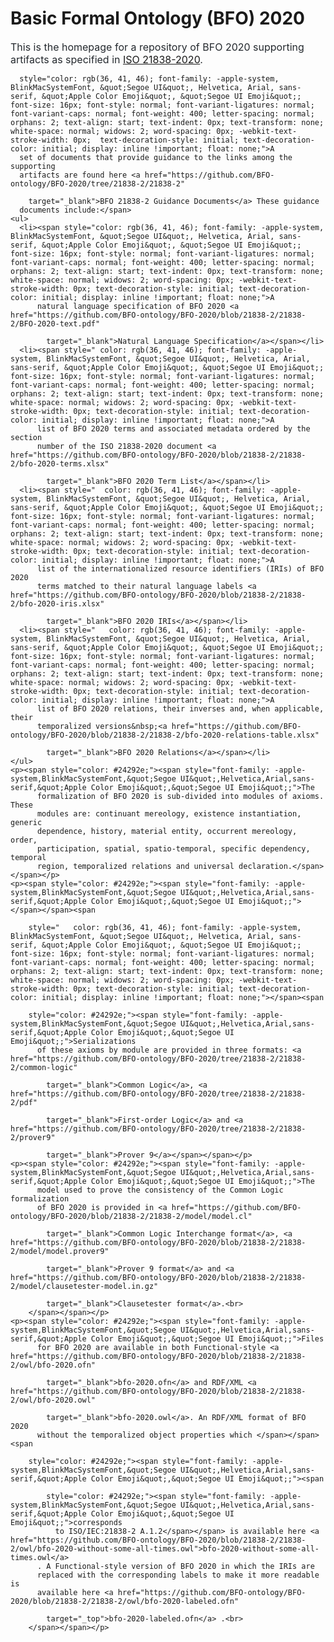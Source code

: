   <body>
    <h1>Basic Formal Ontology (BFO) 2020</h1>
    <span style="color: rgb(36, 41, 46); font-family: -apple-system, BlinkMacSystemFont, &quot;Segoe UI&quot;, Helvetica, Arial, sans-serif, &quot;Apple Color Emoji&quot;, &quot;Segoe UI Emoji&quot;; font-size: 16px; font-style: normal; font-variant-ligatures: normal; font-variant-caps: normal; font-weight: 400; letter-spacing: normal; orphans: 2; text-align: start; text-indent: 0px; text-transform: none; white-space: normal; widows: 2; word-spacing: 0px; -webkit-text-stroke-width: 0px; text-decoration-style: initial; text-decoration-color: initial; display: inline !important; float: none;">This
      is the homepage for a repository of BFO 2020 supporting artifacts as
      specified in <a href="https://www.iso.org/standard/74572.html" target="_blank">ISO
        21838-2020</a>. </span>
    <p><span style="color: rgb(36, 41, 46); font-family: -apple-system, BlinkMacSystemFont, &quot;Segoe UI&quot;, Helvetica, Arial, sans-serif, &quot;Apple Color Emoji&quot;, &quot;Segoe UI Emoji&quot;; font-size: 16px; font-style: normal; font-variant-ligatures: normal; font-variant-caps: normal; font-weight: 400; letter-spacing: normal; orphans: 2; text-align: start; text-indent: 0px; text-transform: none; white-space: normal; widows: 2; word-spacing: 0px; -webkit-text-stroke-width: 0px; text-decoration-style: initial; text-decoration-color: initial; display: inline !important; float: none;"></span></p>
    <span style="color: rgb(36, 41, 46); font-family: -apple-system, BlinkMacSystemFont, &quot;Segoe UI&quot;, Helvetica, Arial, sans-serif, &quot;Apple Color Emoji&quot;, &quot;Segoe UI Emoji&quot;; font-size: 16px; font-style: normal; font-variant-ligatures: normal; font-variant-caps: normal; font-weight: 400; letter-spacing: normal; orphans: 2; text-align: start; text-indent: 0px; text-transform: none; white-space: normal; widows: 2; word-spacing: 0px; -webkit-text-stroke-width: 0px;  text-decoration-style: initial; text-decoration-color: initial; display: inline !important; float: none;"></span><span
      style="color: rgb(36, 41, 46); font-family: -apple-system, BlinkMacSystemFont, &quot;Segoe UI&quot;, Helvetica, Arial, sans-serif, &quot;Apple Color Emoji&quot;, &quot;Segoe UI Emoji&quot;; font-size: 16px; font-style: normal; font-variant-ligatures: normal; font-variant-caps: normal; font-weight: 400; letter-spacing: normal; orphans: 2; text-align: start; text-indent: 0px; text-transform: none; white-space: normal; widows: 2; word-spacing: 0px; -webkit-text-stroke-width: 0px;  text-decoration-style: initial; text-decoration-color: initial; display: inline !important; float: none;">A
      set of documents that provide guidance to the links among the supporting
      artifacts are found here <a href="https://github.com/BFO-ontology/BFO-2020/tree/21838-2/21838-2"
        target="_blank">BFO 21838-2 Guidance Documents</a> These guidance
      documents include:</span>
    <ul>
      <li><span style="color: rgb(36, 41, 46); font-family: -apple-system, BlinkMacSystemFont, &quot;Segoe UI&quot;, Helvetica, Arial, sans-serif, &quot;Apple Color Emoji&quot;, &quot;Segoe UI Emoji&quot;; font-size: 16px; font-style: normal; font-variant-ligatures: normal; font-variant-caps: normal; font-weight: 400; letter-spacing: normal; orphans: 2; text-align: start; text-indent: 0px; text-transform: none; white-space: normal; widows: 2; word-spacing: 0px; -webkit-text-stroke-width: 0px; text-decoration-style: initial; text-decoration-color: initial; display: inline !important; float: none;">A
          natural language specification of BFO 2020 <a href="https://github.com/BFO-ontology/BFO-2020/blob/21838-2/21838-2/BFO-2020-text.pdf"
            target="_blank">Natural Language Specification</a></span></li>
      <li><span style=" color: rgb(36, 41, 46); font-family: -apple-system, BlinkMacSystemFont, &quot;Segoe UI&quot;, Helvetica, Arial, sans-serif, &quot;Apple Color Emoji&quot;, &quot;Segoe UI Emoji&quot;; font-size: 16px; font-style: normal; font-variant-ligatures: normal; font-variant-caps: normal; font-weight: 400; letter-spacing: normal; orphans: 2; text-align: start; text-indent: 0px; text-transform: none; white-space: normal; widows: 2; word-spacing: 0px; -webkit-text-stroke-width: 0px; text-decoration-style: initial; text-decoration-color: initial; display: inline !important; float: none;">A
          list of BFO 2020 terms and associated metadata ordered by the section
          number of the ISO 21838-2020 document <a href="https://github.com/BFO-ontology/BFO-2020/blob/21838-2/21838-2/bfo-2020-terms.xlsx"
            target="_blank">BFO 2020 Term List</a></span></li>
      <li><span style="  color: rgb(36, 41, 46); font-family: -apple-system, BlinkMacSystemFont, &quot;Segoe UI&quot;, Helvetica, Arial, sans-serif, &quot;Apple Color Emoji&quot;, &quot;Segoe UI Emoji&quot;; font-size: 16px; font-style: normal; font-variant-ligatures: normal; font-variant-caps: normal; font-weight: 400; letter-spacing: normal; orphans: 2; text-align: start; text-indent: 0px; text-transform: none; white-space: normal; widows: 2; word-spacing: 0px; -webkit-text-stroke-width: 0px; text-decoration-style: initial; text-decoration-color: initial; display: inline !important; float: none;">A
          list of the internationalized resource identifiers (IRIs) of BFO 2020
          terms matched to their natural language labels <a href="https://github.com/BFO-ontology/BFO-2020/blob/21838-2/21838-2/bfo-2020-iris.xlsx"
            target="_blank">BFO 2020 IRIs</a></span></li>
      <li><span style="   color: rgb(36, 41, 46); font-family: -apple-system, BlinkMacSystemFont, &quot;Segoe UI&quot;, Helvetica, Arial, sans-serif, &quot;Apple Color Emoji&quot;, &quot;Segoe UI Emoji&quot;; font-size: 16px; font-style: normal; font-variant-ligatures: normal; font-variant-caps: normal; font-weight: 400; letter-spacing: normal; orphans: 2; text-align: start; text-indent: 0px; text-transform: none; white-space: normal; widows: 2; word-spacing: 0px; -webkit-text-stroke-width: 0px; text-decoration-style: initial; text-decoration-color: initial; display: inline !important; float: none;">A
          list of BFO 2020 relations, their inverses and, when applicable, their
          temporalized versions&nbsp;<a href="https://github.com/BFO-ontology/BFO-2020/blob/21838-2/21838-2/bfo-2020-relations-table.xlsx"
            target="_blank">BFO 2020 Relations</a></span></li>
    </ul>
    <p><span style="color: #24292e;"><span style="font-family: -apple-system,BlinkMacSystemFont,&quot;Segoe UI&quot;,Helvetica,Arial,sans-serif,&quot;Apple Color Emoji&quot;,&quot;Segoe UI Emoji&quot;;">The
          formalization of BFO 2020 is sub-divided into modules of axioms. These
          modules are: continuant mereology, existence instantiation, generic
          dependence, history, material entity, occurrent mereology, order,
          participation, spatial, spatio-temporal, specific dependency, temporal
          region, temporalized relations and universal declaration.</span></span></p>
    <p><span style="color: #24292e;"><span style="font-family: -apple-system,BlinkMacSystemFont,&quot;Segoe UI&quot;,Helvetica,Arial,sans-serif,&quot;Apple Color Emoji&quot;,&quot;Segoe UI Emoji&quot;;"></span></span><span
        style="   color: rgb(36, 41, 46); font-family: -apple-system, BlinkMacSystemFont, &quot;Segoe UI&quot;, Helvetica, Arial, sans-serif, &quot;Apple Color Emoji&quot;, &quot;Segoe UI Emoji&quot;; font-size: 16px; font-style: normal; font-variant-ligatures: normal; font-variant-caps: normal; font-weight: 400; letter-spacing: normal; orphans: 2; text-align: start; text-indent: 0px; text-transform: none; white-space: normal; widows: 2; word-spacing: 0px; -webkit-text-stroke-width: 0px; text-decoration-style: initial; text-decoration-color: initial; display: inline !important; float: none;"></span><span
        style="color: #24292e;"><span style="font-family: -apple-system,BlinkMacSystemFont,&quot;Segoe UI&quot;,Helvetica,Arial,sans-serif,&quot;Apple Color Emoji&quot;,&quot;Segoe UI Emoji&quot;;">Serializations
          of these axioms by module are provided in three formats: <a href="https://github.com/BFO-ontology/BFO-2020/tree/21838-2/21838-2/common-logic"
            target="_blank">Common Logic</a>, <a href="https://github.com/BFO-ontology/BFO-2020/tree/21838-2/21838-2/pdf"
            target="_blank">First-order Logic</a> and <a href="https://github.com/BFO-ontology/BFO-2020/tree/21838-2/21838-2/prover9"
            target="_blank">Prover 9</a></span></span></p>
    <p><span style="color: #24292e;"><span style="font-family: -apple-system,BlinkMacSystemFont,&quot;Segoe UI&quot;,Helvetica,Arial,sans-serif,&quot;Apple Color Emoji&quot;,&quot;Segoe UI Emoji&quot;;">The
          model used to prove the consistency of the Common Logic formalization
          of BFO 2020 is provided in <a href="https://github.com/BFO-ontology/BFO-2020/blob/21838-2/21838-2/model/model.cl"
            target="_blank">Common Logic Interchange format</a>, <a href="https://github.com/BFO-ontology/BFO-2020/blob/21838-2/21838-2/model/model.prover9"
            target="_blank">Prover 9 format</a> and <a href="https://github.com/BFO-ontology/BFO-2020/blob/21838-2/21838-2/model/clausetester-model.in.gz"
            target="_blank">Clausetester format</a>.<br>
        </span></span></p>
    <p><span style="color: #24292e;"><span style="font-family: -apple-system,BlinkMacSystemFont,&quot;Segoe UI&quot;,Helvetica,Arial,sans-serif,&quot;Apple Color Emoji&quot;,&quot;Segoe UI Emoji&quot;;">Files
          for BFO 2020 are available in both Functional-style <a href="https://github.com/BFO-ontology/BFO-2020/blob/21838-2/21838-2/owl/bfo-2020.ofn"
            target="_blank">bfo-2020.ofn</a> and RDF/XML <a href="https://github.com/BFO-ontology/BFO-2020/blob/21838-2/21838-2/owl/bfo-2020.owl"
            target="_blank">bfo-2020.owl</a>. An RDF/XML format of BFO 2020
          without the temporalized object properties which </span></span><span
        style="color: #24292e;"><span style="font-family: -apple-system,BlinkMacSystemFont,&quot;Segoe UI&quot;,Helvetica,Arial,sans-serif,&quot;Apple Color Emoji&quot;,&quot;Segoe UI Emoji&quot;;"><span
            style="color: #24292e;"><span style="font-family: -apple-system,BlinkMacSystemFont,&quot;Segoe UI&quot;,Helvetica,Arial,sans-serif,&quot;Apple Color Emoji&quot;,&quot;Segoe UI Emoji&quot;;">corresponds
              to ISO/IEC:21838-2 A.1.2</span></span> is available here <a href="https://github.com/BFO-ontology/BFO-2020/blob/21838-2/21838-2/owl/bfo-2020-without-some-all-times.owl">bfo-2020-without-some-all-times.owl</a>
          . A Functional-style version of BFO 2020 in which the IRIs are
          replaced with the corresponding labels to make it more readable is
          available here <a href="https://github.com/BFO-ontology/BFO-2020/blob/21838-2/21838-2/owl/bfo-2020-labeled.ofn"
            target="_top">bfo-2020-labeled.ofn</a> .<br>
        </span></span></p>
  </body>


